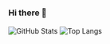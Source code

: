 ### Hi there 👋

<!--
**Konano/Konano** is a ✨ _special_ ✨ repository because its `README.md` (this file) appears on your GitHub profile.

Here are some ideas to get you started:

- 🔭 I’m currently working on ...
- 🌱 I’m currently learning ...
- 👯 I’m looking to collaborate on ...
- 🤔 I’m looking for help with ...
- 💬 Ask me about ...
- 📫 How to reach me: ...
- 😄 Pronouns: ...
- ⚡ Fun fact: ...
-->

<img align="center" alt="GitHub Stats" src="https://github-readme-stats.vercel.app/api?username=Konano&show_icons=true&include_all_commits=true" />

<img align="center" alt="Top Langs" src="https://github-readme-stats.vercel.app/api/top-langs/?username=Konano&layout=compact" />
